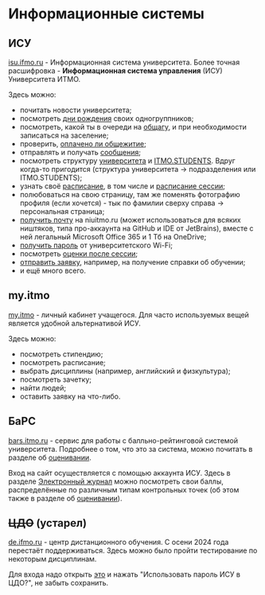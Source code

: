 # Информационные системы

## ИСУ

[isu.ifmo.ru](https://isu.ifmo.ru) - Информационная система университета. Более точная расшифровка - **Информационная система управления** (ИСУ) Университета ИТМО.

Здесь можно:

- почитать новости университета;
- посмотреть [дни рождения](https://isu.ifmo.ru/pls/apex/f?p=2437:18:115728486445011::NO::) своих одногруппников;
- посмотреть, какой ты в очереди на [общагу](https://isu.ifmo.ru/pls/apex/f?p=2149:22:108924010819959::NO::P22_LIST:5), и при необходимости записаться на заселение;
- проверить, [оплачено ли общежитие](https://isu.ifmo.ru/pls/apex/f?p=2149:23:108924010819959::NO::P23_LIST:5);
- отправлять и получать [сообщения](https://isu.ifmo.ru/pls/apex/f?p=2422:4:125403585301992::::P0_PARENT_APP_ID,P0_PARENT_PAGE_ID,P0_CURRENT_ID:2437,58,715);
- посмотреть структуру [университета](https://isu.ifmo.ru/pls/apex/f?p=2143:10:108924010819959::NO:RP:LIST_STR_STR_ID:1) и [ITMO.STUDENTS](https://isu.ifmo.ru/pls/apex/f?p=2143:10:108924010819959::NO:RP:LIST_STR_STR_ID:30). Вдруг когда-то пригодится (структура университета -> подразделения или ITMO.STUDENTS);
- узнать своё [расписание](https://isu.ifmo.ru/pls/apex/f?p=2143:15:108924010819959::NO::SCH,SCH_SEARCH,SCH_TYPE,SCH_WEEK,SCH_ID,SCH_FOUND:1), в том числе и [расписание сессии](https://isu.ifmo.ru/pls/apex/f?p=2143:15:108924010819959::NO::SCH,SCH_SEARCH,SCH_TYPE,SCH_ID,SCH_FOUND:2,,1,,TRUE);
- полюбоваться на свою страницу, там же поменять фотографию профиля (если хочется) - тык по фамилии сверху справа -> персональная страница;
- [получить почту](https://isu.ifmo.ru/pls/apex/f?p=2156:5:108924010819959::NO:RP:) на niuitmo.ru (может использоваться для всяких ништяков, типа про-аккаунта на GitHub и IDE от JetBrains), вместе с ней легальный Microsoft Office 365 и 1 Тб на OneDrive;
- [получить пароль](https://isu.ifmo.ru/pls/apex/f?p=2156:6:108924010819959::NO:RP:) от университетского Wi-Fi;
- посмотреть [оценки после сессии](https://isu.ifmo.ru/pls/apex/f?p=2437:110:105047200289168::NO::);
- [отправить заявку](https://isu.ifmo.ru/pls/apex/f?p=2010:1:108924010819959), например, на получение справки об обучении;
- и ещё много всего.

## my.itmo

[my.itmo](https://my.itmo.ru/) - личный кабинет учащегося. Для часто используемых вещей является удобной альтернативой ИСУ.

Здесь можно:

- посмотреть стипендию;
- посмотреть расписание;
- выбрать дисциплины (например, английский и физкультура);
- посмотреть зачетку;
- найти людей;
- оставить заявку на что-либо.

## БаРС

[bars.itmo.ru](https://bars.itmo.ru) - сервис для работы с балльно-рейтинговой системой университета. Подробнее о том, что это за система, можно почитать в разделе об [оценивании](/study/evaluation.md).

Вход на сайт осуществляется с помощью аккаунта ИСУ. Здесь в разделе [Электронный журнал](https://bars.itmo.ru/bars/journal/) можно посмотреть свои баллы, распределённые по различным типам контрольных точек (об этом также в разделе об [оценивании](/study/evaluation.md)).

## ~~ЦДО~~ (устарел)

[de.ifmo.ru](https://de.ifmo.ru) - центр дистанционного обучения. С осени 2024 года перестаёт поддерживаться. Здесь можно было пройти тестирование по некоторым дисциплинам.

Для входа надо открыть [это](https://isu.ifmo.ru/pls/apex/f?p=2156:1:108924010819959) и нажать "Использовать пароль ИСУ в ЦДО?", не забыть сохранить.
